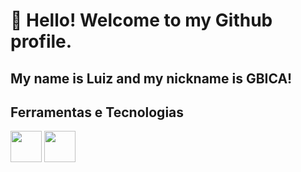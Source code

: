 # 👋 Hello! Welcome to my Github profile. 
## My name is Luiz and my nickname is GBICA!


## Ferramentas e Tecnologias

<p align="left">
  <img src="https://cdn.jsdelivr.net/gh/devicons/devicon@latest/icons/arduino/arduino-original-wordmark.svg" width="50" />
  <img src="https://cdn.jsdelivr.net/gh/devicons/devicon@latest/icons/css3/css3-original-wordmark.svg" width="50" />
</p>
